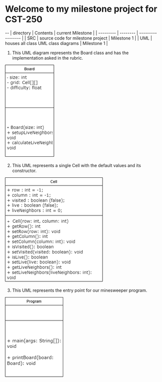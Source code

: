 # Welcome to my milestone project for CST-250 
--
| directory | Contents | current Milestone | 
| --------- | -------- | ----------------- |
| SRC       | source code for milestone project | Milestone 1 | 
| UML       | houses all class UML class diagrams | Milestone 1 | 



1. This UML diagram represents the Board class and has the implementation asked in the rubric. 

![Board](https://github.com/omniV1/250/blob/main/UML-diagrams/CST-250-Board-class.drawio.png) 

2. This UML represents a single Cell with the default values and its constructor. 

![Cell](https://github.com/omniV1/250/blob/main/UML-diagrams/CST-250-Cell-Class.drawio.png)

3. This UML represents the entry point for our minesweeper program.

![Program](https://github.com/omniV1/250/blob/main/UML-diagrams/CST-250-Program-class.drawio.png)
